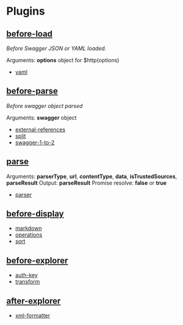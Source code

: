 # Plugins

## [before-load](./before-load)

_Before Swagger JSON or YAML loaded._

Arguments: **options** object for $http(options)

* [yaml](./before-load/yaml.js)

## [before-parse](./before-parse)

_Before swagger object parsed_

Arguments: **swagger** object

* [external-references](./before-parse/external-references.js)
* [split](./before-parse/split.js)
* [swagger-1-to-2](./before-parse/swagger-1-to-2.js)

## [parse](./parse)

Arguments: **parserType**, **url**, **contentType**, **data**, **isTrustedSources**, **parseResult**
Output: **parseResult**
Promise resolve: **false** or **true**

* [parser](./parse/parser.js)

## [before-display](./before-display)

* [markdown](./before-display/markdown.js)
* [operations](./before-display/operations.js)
* [sort](./before-display/sort.js)

## [before-explorer](./before-explorer)

* [auth-key](./before-explorer/auth-key.js)
* [transform](./before-explorer/transform.js)

## [after-explorer](./after-explorer)

* [xml-formatter](./after-explorer/xml-formatter.js)
